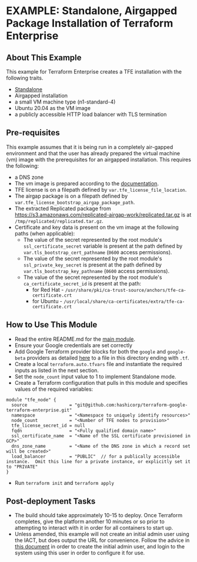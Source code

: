 # EXAMPLE: Standalone, Airgapped Package Installation of Terraform Enterprise

## About This Example

This example for Terraform Enterprise creates a TFE installation with the following traits.

- [Standalone](https://www.terraform.io/docs/enterprise/before-installing/reference-architecture/gcp.html#implementation-modes)
- Airgapped installation
- a small VM machine type (n1-standard-4)
- Ubuntu 20.04 as the VM image
- a publicly accessible HTTP load balancer with TLS termination

## Pre-requisites

This example assumes that it is being run in a completely air-gapped environment and that the
user has already prepared the virtual machine (vm) image with the prerequisites for an airgapped
installation. This requires the following:

- a DNS zone
- The vm image is prepared according to the [documentation](https://www.terraform.io/enterprise/install/interactive/installer#prepare-the-instance).
- TFE license is on a filepath defined by `var.tfe_license_file_location`.
- The airgap package is on a filepath defined by `var.tfe_license_bootstrap_airgap_package_path`.
- The extracted Replicated package from 
https://s3.amazonaws.com/replicated-airgap-work/replicated.tar.gz is at
`/tmp/replicated/replicated.tar.gz`.
- Certificate and key data is present on the vm image at the following paths (when applicable):
  - The value of the secret represented by the root module's `ssl_certificate_secret` variable
  is present at the path defined by `var.tls_bootstrap_cert_pathname` (`0600` access permissions).
  - The value of the secret represented by the root module's `ssl_private_key_secret` is present at the
  path defined by `var.tls_bootstrap_key_pathname` (`0600` access permissions).
  - The value of the secret represented by the root module's `ca_certificate_secret_id` is present
  at the path:
    - for Red Hat - `/usr/share/pki/ca-trust-source/anchors/tfe-ca-certificate.crt`
    - for Ubuntu - `/usr/local/share/ca-certificates/extra/tfe-ca-certificate.crt`

## How to Use This Module

- Read the entire README.md for the [main module](https://github.com/hashicorp/terraform-google-terraform-enterprise).
- Ensure your Google credentials are set correctly
- Add Google Terraform provider blocks for both the `google` and `google-beta` providers as detailed [here](https://registry.terraform.io/providers/hashicorp/google/latest/docs/guides/provider_reference) to a file in this directory ending with `.tf`.
- Create a local `terraform.auto.tfvars` file and instantiate the required inputs as listed in the next section.
- Set the `node_count` input value to 1 to implement Standalone mode.
- Create a Terraform configuration that pulls in this module and specifies values of the required variables:

```hcl
module "tfe_node" {
  source                = "git@github.com:hashicorp/terraform-google-terraform-enterprise.git"
  namespace             = "<Namespace to uniquely identify resources>"
  node_count            = "<Number of TFE nodes to provision>"
  tfe_license_secret_id = null
  fqdn                  = "<Fully qualified domain name>"
  ssl_certificate_name  = "<Name of the SSL certificate provisioned in GCP>"
  dns_zone_name         = "<Name of the DNS zone in which a record set will be created>"
  load_balancer         = "PUBLIC"  // for a publically accessible instance.  Omit this line for a private instance, or explicitly set it to "PRIVATE"
}
```

- Run `terraform init` and `terraform apply`

## Post-deployment Tasks

- The build should take approximately 10-15 to deploy.  Once Terraform completes, give the platform
another 10 minutes or so prior to attempting to interact with it in order for all containers to start up.
- Unless amended, this example will not create an initial admin user using the IACT, but does output the
URL for convenience. Follow the advice in [this document](https://www.terraform.io/docs/enterprise/install/automating-initial-user.html)
in order to create the initial admin user, and login to the system using this user in order to configure
it for use.
